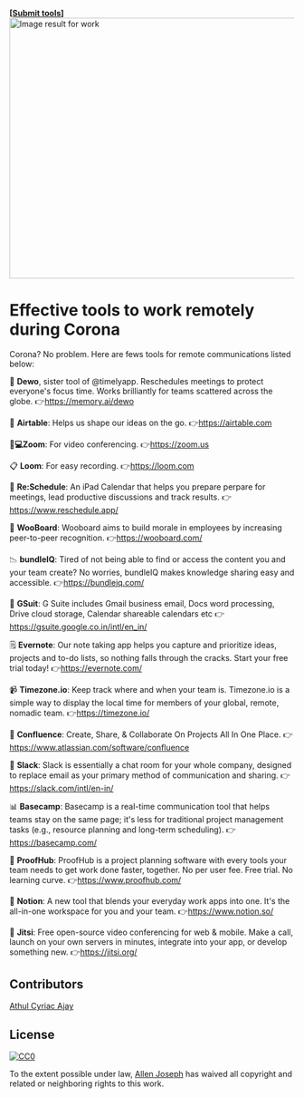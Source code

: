 <strong>[<a href="https://github.com/AllenAJ/Corona/issues/new">Submit tools</a>]</strong>
<a role="link" tabindex="0" rel="noopener" target="_blank" href="https://www.google.com/url?sa=i&amp;url=https%3A%2F%2Fwww.microsoft.com%2Fen-us%2Fp%2Ftyping-jobs-work-at-home-and-get-paid-create-a-side-job-and-earn-money%2F9pkn632hjrv7&amp;psig=AOvVaw3U5KmxPuqwRXzIfn0Dd1Pj&amp;ust=1583996853446000&amp;source=images&amp;cd=vfe&amp;ved=0CAIQjRxqFwoTCPDCzaHukegCFQAAAAAdAAAAABAP" jsaction="focus:kvVbVb; mousedown:kvVbVb; touchstart:kvVbVb;" aria-label="Visit Microsoft" class="eHAdSb" data-ved="0CAIQjRxqFwoTCPDCzaHukegCFQAAAAAdAAAAABAP" rlhc="1"><img alt="Image result for work" class="n3VNCb" src="https://store-images.s-microsoft.com/image/apps.46003.14259451864568504.ad5e5d07-0fbb-46ed-b9b6-a1b781645691.2ebcfa4e-172c-43d3-bf01-2d9a2a94e897?mode=scale&amp;q=90&amp;h=1080&amp;w=1920" data-noaft="1" jsname="HiaYvf" jsaction="load:XAeZkd;" style="width: 817px; height: 459.562px; margin: 0px;"></a>
# Effective tools to work remotely during Corona 
Corona? No problem. 
Here are fews tools for remote communications listed below:

🎯 <b>Dewo</b>, sister tool of @timelyapp. Reschedules meetings to protect everyone's focus time. Works brilliantly for teams scattered across the globe. 👉https://memory.ai/dewo

📃 <b>Airtable</b>: Helps us shape our ideas on the go. 👉https://airtable.com

👩‍<b>💻Zoom</b>: For video conferencing. 👉https://zoom.us

📋 <b>Loom</b>: For easy recording. 👉https://loom.com

📅 <b>Re:Schedule</b>: An iPad Calendar that helps you prepare perpare for meetings, lead productive discussions and track results. 👉https://www.reschedule.app/

📖 <b>WooBoard</b>: Wooboard aims to build morale in employees by increasing peer-to-peer recognition. 👉https://wooboard.com/

📉 <b>bundleIQ</b>: Tired of not being able to find or access the content you and your team create? No worries, bundleIQ makes knowledge sharing easy and accessible. 👉https://bundleiq.com/

📑 <b>GSuit</b>: G Suite includes Gmail business email, Docs word processing, Drive cloud storage, Calendar shareable calendars etc  👉https://gsuite.google.co.in/intl/en_in/

🗒 <b>Evernote</b>: Our note taking app helps you capture and prioritize ideas, projects and to-do lists, so nothing falls through the cracks. Start your free trial today! 👉https://evernote.com/

📹 <b>Timezone.io</b>: Keep track where and when your team is. Timezone.io is a simple way to display the local time for members of your global, remote, nomadic team. 👉https://timezone.io/

📏 <b>Confluence</b>: Create, Share, & Collaborate On Projects All In One Place. 👉https://www.atlassian.com/software/confluence

🔗 <b>Slack</b>: Slack is essentially a chat room for your whole company, designed to replace email as your primary method of communication and sharing. 👉https://slack.com/intl/en-in/

📊 <b>Basecamp</b>: Basecamp is a real-time communication tool that helps teams stay on the same page; it's less for traditional project management tasks (e.g., resource planning and long-term scheduling). 👉https://basecamp.com/

💌 <b>ProofHub</b>: ProofHub is a project planning software with every tools your team needs to get work done faster, together. No per user fee. Free trial. No learning curve. 👉https://www.proofhub.com/

📓 <b>Notion</b>: A new tool that blends your everyday work apps into one. It's the all-in-one workspace for you and your team. 👉https://www.notion.so/

🧾 <b>Jitsi</b>: Free open-source video conferencing for web & mobile. Make a call, launch on your own servers in minutes, integrate into your app, or develop something new. 👉https://jitsi.org/

## Contributors

[Athul Cyriac Ajay](https://github.com/athul) 

## License

[![CC0](http://mirrors.creativecommons.org/presskit/buttons/88x31/svg/cc-zero.svg)](https://creativecommons.org/publicdomain/zero/1.0/)

To the extent possible under law, [Allen Joseph](https://www.instagram.com/allen.joseph.aj/) has waived all copyright and related or neighboring rights to this work.
